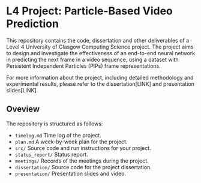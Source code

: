 # L4 Project: Particle-Based Video Prediction
This repository contains the code, dissertation and other deliverables of a Level 4 University of Glasgow Computing Science project. The project aims to design and investigate the effectiveness of an end-to-end neural network in predicting the next frame in a video sequence, using a dataset with Persistent Independent Particles (PIPs) frame representations.

For more information about the project, including detailed methodology and experimental results, please refer to the dissertation[LINK] and presentation slides[LINK].

## Oveview
The repository is structured as follows:
* `timelog.md` Time log of the project.
* `plan.md` A week-by-week plan for the project. 
* `src/` Source code and run instructions for your project.
* `status_report/` Status report.
* `meetings/` Records of the meetings during the project.
* `dissertation/` Source code for the project dissertation.
* `presentation/` Presentation slides and video.
